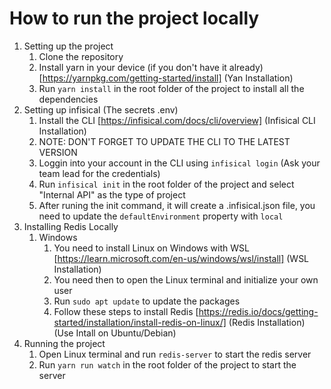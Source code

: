 # How to run the project locally

1. Setting up the project
   1. Clone the repository
   2. Install yarn in your device (if you don't have it already) [https://yarnpkg.com/getting-started/install] (Yan Installation)
   3. Run `yarn install` in the root folder of the project to install all the dependencies
2. Setting up infisical (The secrets .env)
   1. Install the CLI [https://infisical.com/docs/cli/overview] (Infisical CLI Installation)
   2. NOTE: DON'T FORGET TO UPDATE THE CLI TO THE LATEST VERSION
   3. Loggin into your account in the CLI using `infisical login` (Ask your team lead for the credentials)
   4. Run `infisical init` in the root folder of the project and select "Internal API" as the type of project
   5. After runing the init command, it will create a .infisical.json file, you need to update the `defaultEnvironment` property with `local`
3. Installing Redis Locally
      1. Windows
         1. You need to install Linux on Windows with WSL [https://learn.microsoft.com/en-us/windows/wsl/install] (WSL Installation)
         2. You need then to open the Linux terminal and initialize your own user
         3. Run `sudo apt update` to update the packages
         4. Follow these steps to install Redis [https://redis.io/docs/getting-started/installation/install-redis-on-linux/] (Redis Installation) (Use Intall on Ubuntu/Debian)
4. Running the project
   1. Open Linux terminal and run `redis-server` to start the redis server
   2. Run `yarn run watch` in the root folder of the project to start the server
